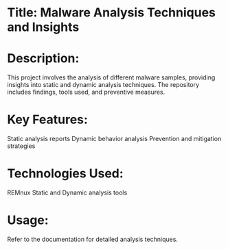 # Title: Malware Analysis Techniques and Insights

# Description:
This project involves the analysis of different malware samples, providing insights into static and dynamic analysis techniques. The repository includes findings, tools used, and preventive measures.

# Key Features:
Static analysis reports
Dynamic behavior analysis
Prevention and mitigation strategies

# Technologies Used:
REMnux
Static and Dynamic analysis tools

# Usage:
Refer to the documentation for detailed analysis techniques.